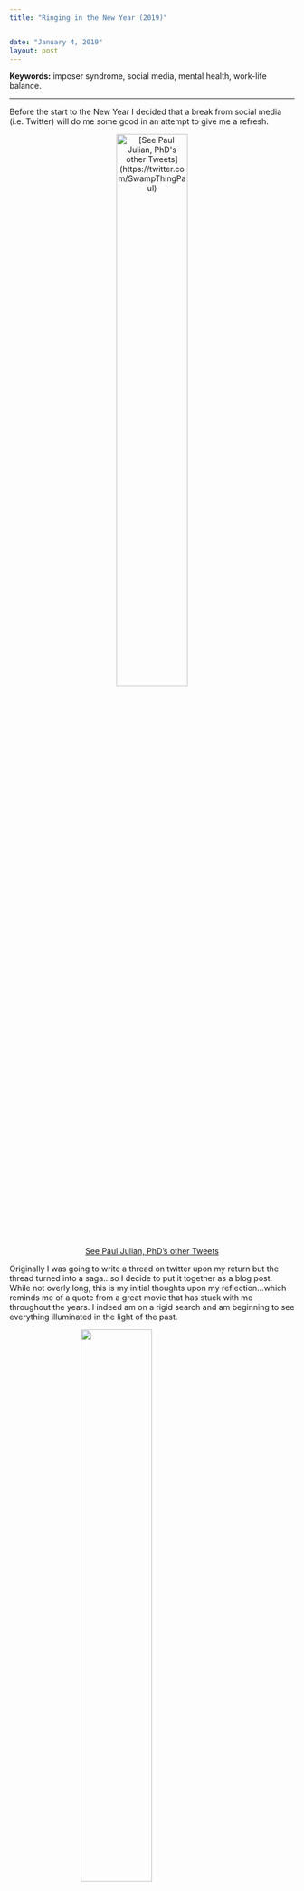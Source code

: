 ```yaml
---
title: "Ringing in the New Year (2019)"


date: "January 4, 2019"
layout: post
---
```



<section class="main-content">
<p><strong>Keywords:</strong> imposer syndrome, social media, mental health, work-life balance.</p>
<hr />
<p>Before the start to the New Year I decided that a break from social media (i.e. Twitter) will do me some good in an attempt to give me a refresh.</p>
<div class="figure" style="text-align: center">
<img src="{{ site.url }}{{ site.baseurl }}\images\20190104_reflection\tweet.png" alt="[See Paul Julian, PhD's other Tweets](https://twitter.com/SwampThingPaul)" width="50%" />
<p class="caption">
<a href="https://twitter.com/SwampThingPaul">See Paul Julian, PhD’s other Tweets</a>
</p>
</div>
<p>Originally I was going to write a thread on twitter upon my return but the thread turned into a saga…so I decide to put it together as a blog post. While not overly long, this is my initial thoughts upon my reflection…which reminds me of a quote from a great movie that has stuck with me throughout the years. I indeed am on a rigid search and am beginning to see everything illuminated in the light of the past.</p>
<p><img src="{{ site.url }}{{ site.baseurl }}\images\20190104_reflection\EverythingIlluminated_quote.png" width="50%" style="display: block; margin: auto;" /></p>
<p>This week I took a slight hiatus from twitter in an effort to help me focus, reflect and realign. Overall the break was good, the first couple of days I felt like I was missing out…guess what? I wasn’t missing anything really but am quickly getting up to speed on posts from colleagues and friends. The world didn’t end because I didn’t check my twitter, who would have imagined. I think to some degree we get trapped in our digital world because we work and play so much in digital space now a days that it tough to break away. During this break my wife and I did some hiking which was a great respite to all the craziness in the world and in my head. We explored the wild Florida scrub of <a href="http://www.leegov.com/conservation2020/preserves/preserve?projid=8">Bob Janes Preserve</a> and amazingly peaceful wet Cypress and Pond Apple domes of <a href="https://www.nps.gov/bicy/index.htm">Big Cypress National Preserve</a>.</p>
<p><img src="{{ site.url }}{{ site.baseurl }}\images\20190104_reflection\DSCN8559.JPG" width="75%" style="display: block; margin: auto;" /></p>
<p><img src="{{ site.url }}{{ site.baseurl }}\images\20190104_reflection\DSCN8724.JPG" width="75%" style="display: block; margin: auto;" /></p>
<p>During my reflection, I realized among some I have a particular reputation. Some find me grumpy and crass (not afraid of dropping the f-bomb…after all I did get a “Parental Advisory” and “Curmudgeon”&quot; badge at a conference…see below“), some find me as a troublemaker (boat rocker), some see me as a crazy hippy, some see a jock (yes, I play collegiate sports), some see a goof-ball and some find me sharing and open. Maybe these are all my different personalities but its all me.</p>
<p><img src="{{ site.url }}{{ site.baseurl }}\images\20190104_reflection\badge.jpg" width="50%" style="display: block; margin: auto;" /></p>
<p>Personally, In my professional life I feel that my reputation is one that challenges the status quo, am always willing to ask why, stand up for good science and be respectful. My goal is to progress forward but be willing to look back occasionally, after all I frequently revisit landmark papers in my field.</p>
<p>I guess depending on which side of the issues you are on you would see my different personalities. This came to a head a couple years back when a professor I respected and looked up to from one of my alma mater (starting with F ending in Gulf Coast😉) pulled me aside at a conference and began to berate me about some of my recent publications. These publications essentially went back to the data and re-evaluated the current hypotheses and paradigms, letting the data do the talking. It perfectly open to discussion and debate, this was neither. This event happened early in my PhD program…talk about disheartening but I moved ahead regardless. Luckily I my PhD did not focus on the same topic.</p>
<p>During my PhD program, as may do I had to handle egos and issues both internal and external to the program. The cumulative stress of working full time, pursuing a degree part-time, conducting research, presenting at conferences, publishing and handling all the grad-school drama (and personal things) didn’t help my <a href="https://en.wikipedia.org/wiki/Impostor_syndrome">impostor syndrome</a> any…matter of fact it made it worst. To some degree joining the Twitter community help me form a great support network where I got to (and continue) connect with some great people (you know who you are) that helped me through some really tough times. But the downside to social media is that it also contributed to the constant struggle with the impostor syndrome demon.</p>
<p>Another reason for the hiatus and my pull back from social media was to help me reign in the hopeless feeling of inadequacy. In a recent discussion with a friend, we lamented about being “newly minted” PhD’s and how it is so easy to compare ourselves to the rest of the scientific community for good and bad. This helped put things into perspective…as a new PhD we shouldn’t compare ourselves to those who have been at the academia (or industry) for several years but rather aspire. Unfortunately, for me personally aspire quickly gets replaced by compare, and the light of the past beginnings to shine (in a bad way) and the impostor demon rears its ugly head.</p>
<p>In my mind respect is huge!! Personally, the first time I meet/communicate with someone they start at an equal starting point (regardless of what I hear otherwise) and it’s up to them to gain or lose my respect. Overall I am an open, caring and giving person but don’t disrespect me, I don’t have time for that…nobody has time for that. I like the old adage “Can’t we all get along?”…there really is no need to berate a student, denigrate a fellow researcher, or belittle each other.</p>
<p>One great thing about social media and my amazing Twitter network is I get to keep tabs on my friends or colleagues. Not in a weird stalky kind of way… In my mind if one of my friends or colleagues succeed I feel like I also succeed, especially if I helped in anyway which is why I am always willing to lend a hand. If I can help and contribute I will. Like many I and some see this as a problem is I am always willing to say “Yes”, granted this gets me in trouble with time management at times but I manage. There are countless articles online on how to start saying “No”. The same is true about failures…after the initial impact, I try (its hard) to evaluate why as a learning experience.</p>
<p>I am sure this is “Too Much Information”&quot; and not as enlightening for you as it was for me…but I wanted to share some my accumulation of thoughts over the last week. I hope that everyone has a great start to the new year (even though its just another day).</p>
<hr />
</section>
